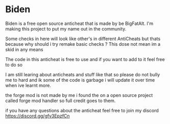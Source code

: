 # Biden

Biden is a free open source anticheat that is made by be BigFatAlt.
I'm making this project to put my name out in the community.

Some checks in here will look like other's in different AntiCheats but thats because why should i try remake basic checks ? This dose not mean im a skid in any means

The code in this anticheat is free to use and if you want to add to it feel free to do so

I am still learing about anticheats and stuff like that so please do not bully me to hard and ik some of the code is garbage i will update it over time when ive learnt more.

the forge mod is not made by me i found the on a open source project called forge mod handler so full credit goes to them.

if you have any questions about the anticheat feel free to join my discord https://discord.gg/gfv3EpzfCn